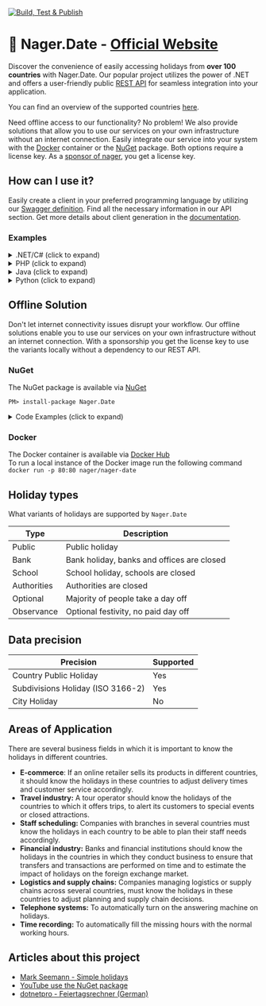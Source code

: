 [![Build, Test & Publish](https://github.com/nager/Nager.Date/actions/workflows/dotnet.yml/badge.svg)](https://github.com/nager/Nager.Date/actions/workflows/dotnet.yml)

# :calendar: Nager.Date - [Official Website](https://date.nager.at)

Discover the convenience of easily accessing holidays from **over 100 countries** with Nager.Date. Our popular project utilizes the power of .NET and offers a user-friendly public [REST API](https://date.nager.at/Api) for seamless integration into your application.

You can find an overview of the supported countries [here](https://date.nager.at/Country/Coverage).

Need offline access to our functionality? No problem! We also provide solutions that allow you to use our services on your own infrastructure without an internet connection. Easily integrate our service into your system with the [Docker](https://hub.docker.com/r/nager/nager-date) container or the [NuGet](https://www.nuget.org/packages/Nager.Date) package. Both options require a license key. As a [sponsor of nager](https://github.com/sponsors/nager), you get a license key.

## How can I use it?

Easily create a client in your preferred programming language by utilizing our [Swagger definition](https://date.nager.at/swagger). Find all the necessary information in our API section. Get more details about client generation in the [documentation](https://openapi-generator.tech).

### Examples

<details>
  <summary>.NET/C# (click to expand)</summary>
  
There are two ways to use our service

**[NuGet - Nager.Holiday](https://www.nuget.org/packages/Nager.Holiday)**
```
PM> install-package Nager.Holiday
```

**Copy Code**
```cs
using System;
using System.Net.Http;
using System.Text.Json;

var jsonSerializerOptions = new JsonSerializerOptions { PropertyNameCaseInsensitive = true };

using var httpClient = new HttpClient();
using var response = await httpClient.GetAsync("https://date.nager.at/api/v3/publicholidays/2022/US");
if (response.IsSuccessStatusCode)
{
    using var jsonStream = await response.Content.ReadAsStreamAsync();
    var publicHolidays = JsonSerializer.Deserialize<PublicHoliday[]>(jsonStream, jsonSerializerOptions);
}

class PublicHoliday
{
    public DateTime Date { get; set; }
    public string LocalName { get; set; }
    public string Name { get; set; }
    public string CountryCode { get; set; }
    public bool Fixed { get; set; }
    public bool Global { get; set; }
    public string[] Counties { get; set; }
    public int? LaunchYear { get; set; }
    public string[] Types { get; set; }
}
```
	
</details>	

<details>
  <summary>PHP (click to expand)</summary>

This example use the [guzzle](https://github.com/guzzle/guzzle) project
	
```php
<?php
require_once 'vendor/autoload.php';
$client = new \GuzzleHttp\Client();
$response = $client->request('GET', 'https://date.nager.at/api/v3/publicholidays/2022/US');
if ($response->getStatusCode() == 200) {
    $json = $response->getBody();
    print_r(json_decode($json));
}
?>
```
	
</details>
	
<details>
  <summary>Java (click to expand)</summary>

This example use the springframework. Code tested with [onecompiler.com](https://onecompiler.com)
	
`Main.java`
```java
import java.util.*;
import org.springframework.web.client.RestTemplate;
import com.google.gson.*;

public class Main {
  public static void main(String[] args) {
    System.out.println("get holidays");
    String json = new RestTemplate().getForObject("https://date.nager.at/api/v3/publicholidays/2022/CH", String.class);
    
    Gson gson = new Gson();
    PublicHoliday[] userArray = gson.fromJson(json, PublicHoliday[].class);  

    for(PublicHoliday publicHoliday : userArray) {
      System.out.print(publicHoliday.date);
      System.out.print(" ");
      System.out.print(publicHoliday.name);
      System.out.print(" ");
      System.out.print(String.join(",", publicHoliday.counties ?? new String[0]));
      System.out.print(" ");
      System.out.println(publicHoliday.localName);
    }
  }
}
```

`PublicHoliday.java`
```java
public class PublicHoliday {
  public String date;
  public String localName;
  public String name;
  public String countryCode ;
  public Boolean fixed;
  public Boolean global;
  public String[] counties;
  public String[] types;
}
```
	
`build.gradle`
```java
apply plugin:'application'
mainClassName = 'Main'

run { standardInput = System.in }
sourceSets { main { java { srcDir './' } } }

repositories {
  jcenter()
}

dependencies {
  implementation 'org.springframework.boot:spring-boot-starter-web:2.6.7';
  implementation 'com.google.code.gson:gson:2.10.1';
}
```
	
</details>

<details>
  <summary>Python (click to expand)</summary>

`main.py`
```py
import json
import requests

response = requests.get('https://date.nager.at/api/v3/publicholidays/2022/US')
public_holidays = json.loads(response.content)

for public_holiday in public_holidays:
  print(public_holiday['date'])

```	
</details>
	
## Offline Solution

Don't let internet connectivity issues disrupt your workflow. Our offline solutions enable you to use our services on your own infrastructure without an internet connection. With a sponsorship you get the license key to use the variants locally without a dependency to our REST API.

### NuGet
The NuGet package is available via [NuGet](https://www.nuget.org/packages/Nager.Date)<br>

```
PM> install-package Nager.Date
```

<details>
  <summary>Code Examples (click to expand)</summary>
  
## Examples for .NET (NuGet package)

### Set the license key
```cs
DateSystem.LicenseKey = "LicenseKey1234";
```

### Get all publicHolidays of a country and year
```cs
var publicHolidays = DateSystem.GetPublicHolidays(2021, "DE");
foreach (var publicHoliday in publicHolidays)
{
    //publicHoliday...
    //publicHoliday.Date -> The date
    //publicHoliday.LocalName -> The local name
    //publicHoliday.Name -> The english name
    //publicHoliday.Fixed -> Is this public holiday every year on the same date
    //publicHoliday.Global -> Is this public holiday in every county (federal state)
    //publicHoliday.Counties -> Is the public holiday only valid for a special county ISO-3166-2 - Federal states
    //publicHoliday.Type -> Public, Bank, School, Authorities, Optional, Observance
}
```

### Get all publicHolidays for a date range
```cs
var startDate = new DateTime(2016, 5, 1);
var endDate = new DateTime(2021, 5, 31);
var publicHolidays = DateSystem.GetPublicHolidays(startDate, endDate, CountryCode.DE);
foreach (var publicHoliday in publicHolidays)
{
	//publicHoliday...
}
```

### Check if a date is a public holiday
```cs
var date = new DateTime(2021, 1, 1);
if (DateSystem.IsPublicHoliday(date, CountryCode.DE))
{
    Console.WriteLine("Is public holiday");
}
```

### Check if a date is a weekend day
```cs
var date = new DateTime(2021, 1, 1);
if (DateSystem.IsWeekend(date, CountryCode.DE))
{
    Console.WriteLine("Is weekend");
}
```
</details>

### Docker

The Docker container is available via [Docker Hub](https://hub.docker.com/r/nager/nager-date)<br>
To run a local instance of the Docker image run the following command<br>
`docker run -p 80:80 nager/nager-date`


## Holiday types
What variants of holidays are supported by `Nager.Date`

| Type        | Description                                 |
| ----------- | ------------------------------------------- |
| Public      | Public holiday                              |
| Bank        | Bank holiday, banks and offices are closed  |
| School      | School holiday, schools are closed          |
| Authorities | Authorities are closed                      |
| Optional    | Majority of people take a day off           |
| Observance  | Optional festivity, no paid day off         |

## Data precision

| Precision                          | Supported |
| ---------------------------------- | --------- |
| Country Public Holiday             | Yes       |
| Subdivisions Holiday (ISO 3166-2)  | Yes       |
| City Holiday                       | No        |

## Areas of Application

There are several business fields in which it is important to know the holidays in different countries.

- **E-commerce**: If an online retailer sells its products in different countries, it should know the holidays in these countries to adjust delivery times and customer service accordingly.
- **Travel industry:** A tour operator should know the holidays of the countries to which it offers trips, to alert its customers to special events or closed attractions.
- **Staff scheduling:** Companies with branches in several countries must know the holidays in each country to be able to plan their staff needs accordingly.
- **Financial industry:** Banks and financial institutions should know the holidays in the countries in which they conduct business to ensure that transfers and transactions are performed on time and to estimate the impact of holidays on the foreign exchange market.
- **Logistics and supply chains:** Companies managing logistics or supply chains across several countries, must know the holidays in these countries to adjust planning and supply chain decisions.
- **Telephone systems:** To automatically turn on the answering machine on holidays.
- **Time recording:** To automatically fill the missing hours with the normal working hours.

## Articles about this project

- [Mark Seemann - Simple holidays](http://blog.ploeh.dk/2017/04/24/simple-holidays/)
- [YouTube use the NuGet package](https://www.youtube.com/watch?v=oS_uvbEV4Pw)
- [dotnetpro - Feiertagsrechner (German)](https://www.dotnetpro.de/core/frameworks/feiertagsrechner-2661291.html)
